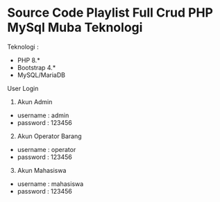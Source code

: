 # Source Code Playlist Full Crud PHP MySql Muba Teknologi
Teknologi :
- PHP 8.*
- Bootstrap 4.*
- MySQL/MariaDB

User Login
1. Akun Admin
- username : admin
- password : 123456

2. Akun Operator Barang
- username : operator
- password : 123456

3. Akun Mahasiswa  
- username : mahasiswa
- password : 123456
